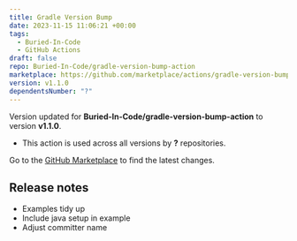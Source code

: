 ```yaml
---
title: Gradle Version Bump
date: 2023-11-15 11:06:21 +00:00
tags:
  - Buried-In-Code
  - GitHub Actions
draft: false
repo: Buried-In-Code/gradle-version-bump-action
marketplace: https://github.com/marketplace/actions/gradle-version-bump
version: v1.1.0
dependentsNumber: "?"
---
```



Version updated for **Buried-In-Code/gradle-version-bump-action** to version **v1.1.0**.
- This action is used across all versions by **?** repositories.

Go to the [GitHub Marketplace](https://github.com/marketplace/actions/gradle-version-bump) to find the latest changes.

## Release notes

- Examples tidy up
- Include java setup in example
- Adjust committer name
